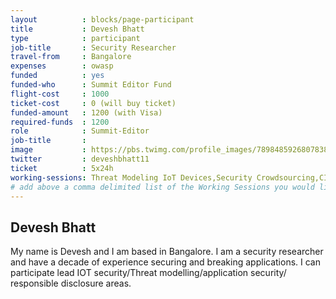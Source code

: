 ```yaml
---
layout          : blocks/page-participant
title           : Devesh Bhatt
type            : participant
job-title       : Security Researcher
travel-from     : Bangalore
expenses        : owasp
funded          : yes
funded-who      : Summit Editor Fund
flight-cost     : 1000
ticket-cost     : 0 (will buy ticket)
funded-amount   : 1200 (with Visa)
required-funds  : 1200
role            : Summit-Editor
job-title       :
image           : https://pbs.twimg.com/profile_images/789848592680783876/iVOr_MaR.jpg
twitter         : deveshbhatt11
ticket          : 5x24h
working-sessions: Threat Modeling IoT Devices,Security Crowdsourcing,CISO,CISO Round table,Threat Modeling Diagramming Techniques,Threat Modeling Tools,Creating AppSec Talent (next 100k professionals),Creating AppSec Teams,Responsible Disclosure,Application Security BSc/Masters Curriculum Design,Threat Modeling IoT Devices,Bug Bounty Playbook,Threat Models DoS Playbook,TLS for Local IoT
# add above a comma delimited list of the Working Sessions you would like to attend (use the session's title)
---
```


## Devesh Bhatt


My name is Devesh and I am based in Bangalore. I am a security researcher and have a decade of experience securing and breaking applications. I can participate lead IOT security/Threat modelling/application security/ responsible disclosure areas.

